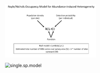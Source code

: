 <img
  src="RNH.model.png"
  alt="RNH model"
  title="RNH model"
  style="display: inline-block; margin: 0 auto; max-width: 300px">

  <img
  src="single.sp.model.png"
  alt="single.sp.model"
  title="single.sp.model"
  style="display: inline-block; margin: 0 auto; max-width: 300px">
